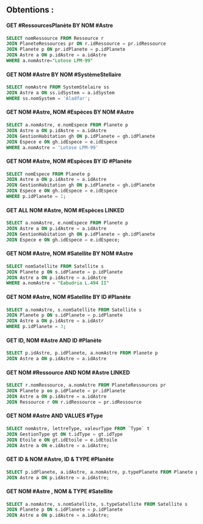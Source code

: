 ## Obtentions : 

#### GET #RessourcesPlanète BY NOM #Astre

```sql
SELECT nomRessource FROM Ressource r
JOIN PlaneteRessources pr ON r.idRessource = pr.idRessource
JOIN Planete p ON pr.idPlanete = p.idPlanete
JOIN Astre a ON p.idAstre = a.idAstre
WHERE a.nomAstre="Lotose LPM-99"
```
#### GET NOM #Astre BY NOM #SystèmeStellaire

```SQL
SELECT nomAstre FROM SystemStelaire ss 
JOIN Astre a ON ss.idSystem = a.idSystem 
WHERE ss.nomSystem = 'Aladfar';
```
#### GET NOM #Astre, NOM #Espèces BY NOM #Astre 

```SQL
SELECT a.nomAstre, e.nomEspece FROM Planete p
JOIN Astre a ON p.idAstre = a.idAstre
JOIN GestionHabitation gh ON p.idPlanete = gh.idPlanete
JOIN Espece e ON gh.idEspece = e.idEspece
WHERE a.nomAstre = 'Lotose LPM-99'
```
#### GET NOM #Astre, NOM #Espèces BY ID #Planète 

```SQL
SELECT nomEspece FROM Planete p
JOIN Astre a ON p.idAstre = a.idAstre
JOIN GestionHabitation gh ON p.idPlanete = gh.idPlanete
JOIN Espece e ON gh.idEspece = e.idEspece
WHERE p.idPlanete = 1;
```
#### GET ALL NOM #Astre, NOM #Espèces LINKED

```SQL
SELECT a.nomAstre, e.nomEspece FROM Planete p
JOIN Astre a ON p.idAstre = a.idAstre
JOIN GestionHabitation gh ON p.idPlanete = gh.idPlanete
JOIN Espece e ON gh.idEspece = e.idEspece;
```
#### GET NOM #Astre, NOM #Satellite BY NOM #Astre 

```SQL
SELECT nomSatellite FROM Satellite s
JOIN Planete p ON s.idPlanete = p.idPlanete
JOIN Astre a ON p.idAstre = a.idAstre
WHERE a.nomAstre = "Eabudria L.494 II"
```
#### GET NOM #Astre, NOM #Satellite BY ID #Planète 

```SQL
SELECT a.nomAstre, s.nomSatellite FROM Satellite s
JOIN Planete p ON s.idPlanete = p.idPlanete
JOIN Astre a ON p.idAstre = a.idAstr
WHERE p.idPlanete = 3;
```
#### GET ID, NOM #Astre AND ID #Planète 

```SQL
SELECT p.idAstre, p.idPlanete, a.nomAstre FROM Planete p
JOIN Astre a ON p.idAstre = a.idAstre
```
#### GET NOM #Ressource AND NOM #Astre LINKED  

```SQL
SELECT r.nomRessource, a.nomAstre FROM PlaneteRessources pr
JOIN Planete p on p.idPlanete = pr.idPlanete
JOIN Astre a ON p.idAstre = a.idAstre
JOIN Ressource r ON r.idRessource = pr.idRessource
```
#### GET NOM #Astre AND VALUES #Type 

```SQL
SELECT nomAstre, lettreType, valeurType FROM `Type` t
JOIN GestionType gt ON t.idType = gt.idType
JOIN Etoile e ON gt.idEtoile = e.idEtoile
JOIN Astre a ON e.idAstre = a.idAstre;
```
#### GET ID & NOM #Astre, ID & TYPE #Planète 

```SQL
SELECT p.idPlanete, a.idAstre, a.nomAstre, p.typePlanete FROM Planete p
JOIN Astre a ON p.idAstre = a.idAstre;
```
#### GET NOM #Astre , NOM & TYPE #Satellite  

```SQL
SELECT a.nomAstre, s.nomSatellite, s.typeSatellite FROM Satellite s
JOIN Planete p ON s.idPlanete = p.idPlanete
JOIN Astre a ON p.idAstre = a.idAstre;
```

